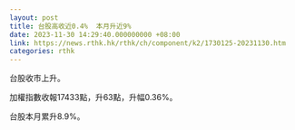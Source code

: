 ```yaml
---
layout: post
title: 台股高收近0.4%  本月升近9%
date: 2023-11-30 14:29:40.000000000 +08:00
link: https://news.rthk.hk/rthk/ch/component/k2/1730125-20231130.htm
categories: rthk
---
```


台股收市上升。

加權指數收報17433點，升63點，升幅0.36%。

台股本月累升8.9%。
